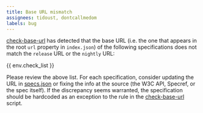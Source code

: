 ```yaml
---
title: Base URL mismatch
assignees: tidoust, dontcallmedom
labels: bug
---
```

[check-base-url](../blob/master/src/check-base-url.js) has detected that the base URL (i.e. the one that appears in the root `url` property in `index.json`) of the following specifications does not match the `release` URL or the `nightly` URL:

{{ env.check_list }}

Please review the above list. For each specification, consider updating the URL in [specs.json](../blob/master/specs.json) or fixing the info at the source (the W3C API, Specref, or the spec itself). If the discrepancy seems warranted, the specification should be hardcoded as an exception to the rule in the [check-base-url](../blob/master/src/check-base-url.js) script.